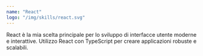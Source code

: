 ```yaml
---
name: "React"
logo: "/img/skills/react.svg"
---
```


React è la mia scelta principale per lo sviluppo di interfacce utente moderne e interattive. Utilizzo React con TypeScript per creare applicazioni robuste e scalabili. 